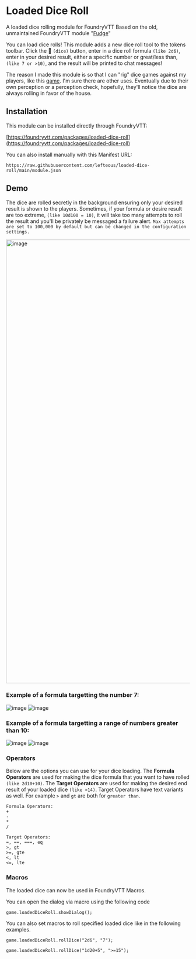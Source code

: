 # Loaded Dice Roll
A loaded dice rolling module for FoundryVTT
Based on the old, unmaintained FoundryVTT module "[Fudge](https://github.com/troygoode/fvtt-fudge)" 

You can load dice rolls! This module adds a new dice roll tool to the tokens toolbar. Click the 🎲 `(dice)` button, enter in a dice roll formula `(like 2d6)`, enter in your desired result, either a specific number or great/less than, `(like 7 or >10)`, and the result will be printed to chat messages!

The reason I made this module is so that I can "rig" dice games against my players, like this [game](https://www.reddit.com/r/Pathfinder_RPG/comments/57rlbi/comment/d8ubcm1/?utm_source=share&utm_medium=web2x&context=3). I'm sure there are other uses.
Eventually due to their own perception or a perception check, hopefully, they'll notice the dice are always rolling in favor of the house. 

## Installation
This module can be installed directly through FoundryVTT:

[https://foundryvtt.com/packages/loaded-dice-roll](https://foundryvtt.com/packages/loaded-dice-roll)

You can also install manually with this Manifest URL:

```
https://raw.githubusercontent.com/lefteous/loaded-dice-roll/main/module.json
```

## Demo
The dice are rolled secretly in the background ensuring only your desired result is shown to the players.
Sometimes, if your formula or desire result are too extreme, `(like 10d100 = 10)`, it will take too many attempts to roll the result and you'll be privately be messaged a failure alert. `Max attempts are set to 100,000 by default but can be changed in the configuration settings.`

<img width="1213" alt="image" src="https://github.com/Lefteous/loaded-dice-roll/assets/24902317/be62241f-76ab-4956-8847-1e8fc086f9e4">


### Example of a formula targetting the number 7:
![image](https://github.com/Lefteous/loaded-dice-roll/assets/24902317/31d79097-9d17-4139-9ede-edb357826d25)
![image](https://github.com/Lefteous/loaded-dice-roll/assets/24902317/365180e9-ae25-4ea5-839e-a2148fc9d5dc)



### Example of a formula targetting a range of numbers greater than 10:
![image](https://github.com/Lefteous/loaded-dice-roll/assets/24902317/fee15caa-29e0-4ee3-9dcc-4abe7d1b97f6)
![image](https://github.com/Lefteous/loaded-dice-roll/assets/24902317/7106704e-3a78-4db1-8acd-4580306960f9)

### Operators 
Below are the options you can use for your dice loading.
The **Formula Operators** are used for making the dice formula that you want to have rolled `(like 2d10+10)`.
The **Target Operators** are used for making the desired end result of your loaded dice `(like >14)`. 
Target Operators have text variants as well. For example `>` and `gt` are both for `greater than`.

```
Formula Operators:
+
-
*
/

Target Operators:
=, ==, ===, eq
>, gt
>=, gte
<, lt
<=, lte
```

### Macros
The loaded dice can now be used in FoundryVTT Macros.

You can open the dialog via macro using the following code

```
game.loadedDiceRoll.showDialog();
```

You can also set macros to roll specified loaded dice like in the following examples.

```
game.loadedDiceRoll.rollDice("2d6", "7");
```

```
game.loadedDiceRoll.rollDice("1d20+5", ">=15");
```
